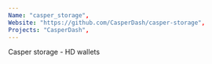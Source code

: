 ```yaml
---
Name: "casper_storage",
Website: "https://github.com/CasperDash/casper-storage",
Projects: "CasperDash",
---
```

<!--lang:en--> 
Casper storage - HD wallets
<!--lang:es--] 
test
<!--lang:de--] 
test
<!--lang:fr--] 
test
<!--lang:pl--] 
test
<!--lang:uk--] 
test
[!--lang:*-->  
